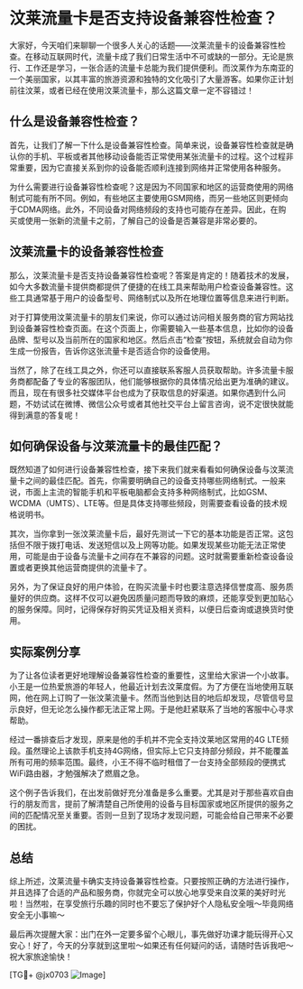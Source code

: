 # 汶莱流量卡是否支持设备兼容性检查？

大家好，今天咱们来聊聊一个很多人关心的话题——汶莱流量卡的设备兼容性检查。在移动互联网时代，流量卡成了我们日常生活中不可或缺的一部分。无论是旅行、工作还是学习，一张合适的流量卡总能为我们提供便利。而汶莱作为东南亚的一个美丽国家，以其丰富的旅游资源和独特的文化吸引了大量游客。如果你正计划前往汶莱，或者已经在使用汶莱流量卡，那么这篇文章一定不容错过！

## 什么是设备兼容性检查？

首先，让我们了解一下什么是设备兼容性检查。简单来说，设备兼容性检查就是确认你的手机、平板或者其他移动设备能否正常使用某张流量卡的过程。这个过程非常重要，因为它直接关系到你的设备能否顺利连接到网络并正常使用各种服务。

为什么需要进行设备兼容性检查呢？这是因为不同国家和地区的运营商使用的网络制式可能有所不同。例如，有些地区主要使用GSM网络，而另一些地区则更倾向于CDMA网络。此外，不同设备对网络频段的支持也可能存在差异。因此，在购买或使用一张新的流量卡之前，了解自己的设备是否兼容是非常必要的。

## 汶莱流量卡的设备兼容性检查

那么，汶莱流量卡是否支持设备兼容性检查呢？答案是肯定的！随着技术的发展，如今大多数流量卡提供商都提供了便捷的在线工具来帮助用户检查设备兼容性。这些工具通常基于用户的设备型号、网络制式以及所在地理位置等信息来进行判断。

对于打算使用汶莱流量卡的朋友们来说，你可以通过访问相关服务商的官方网站找到设备兼容性检查页面。在这个页面上，你需要输入一些基本信息，比如你的设备品牌、型号以及当前所在的国家和地区。然后点击“检查”按钮，系统就会自动为你生成一份报告，告诉你这张流量卡是否适合你的设备使用。

当然了，除了在线工具之外，你还可以直接联系客服人员获取帮助。许多流量卡服务商都配备了专业的客服团队，他们能够根据你的具体情况给出更为准确的建议。而且，现在有很多社交媒体平台也成为了获取信息的好渠道。如果你遇到什么问题，不妨试试在微博、微信公众号或者其他社交平台上留言咨询，说不定很快就能得到满意的答复呢！

## 如何确保设备与汶莱流量卡的最佳匹配？

既然知道了如何进行设备兼容性检查，接下来我们就来看看如何确保设备与汶莱流量卡之间的最佳匹配。首先，你需要明确自己的设备支持哪些网络制式。一般来说，市面上主流的智能手机和平板电脑都会支持多种网络制式，比如GSM、WCDMA（UMTS）、LTE等。但是具体支持哪些频段，则需要查看设备的技术规格说明书。

其次，当你拿到一张汶莱流量卡后，最好先测试一下它的基本功能是否正常。这包括但不限于拨打电话、发送短信以及上网等功能。如果发现某些功能无法正常使用，可能是由于设备与流量卡之间存在不兼容的问题。这时就需要重新检查设备设置或者更换其他运营商提供的流量卡了。

另外，为了保证良好的用户体验，在购买流量卡时也要注意选择信誉度高、服务质量好的供应商。这样不仅可以避免因质量问题而导致的麻烦，还能享受到更加贴心的服务保障。同时，记得保存好购买凭证及相关资料，以便日后查询或退换货时使用。

## 实际案例分享

为了让各位读者更好地理解设备兼容性检查的重要性，这里给大家讲一个小故事。小王是一位热爱旅游的年轻人，他最近计划去汶莱度假。为了方便在当地使用互联网，他在网上订购了一张汶莱流量卡。然而当他到达目的地后却发现，尽管信号显示良好，但无论怎么操作都无法正常上网。于是他赶紧联系了当地的客服中心寻求帮助。

经过一番排查后才发现，原来是他的手机并不完全支持汶莱地区常用的4G LTE频段。虽然理论上该款手机支持4G网络，但实际上它只支持部分频段，并不能覆盖所有可用的频率范围。最终，小王不得不临时租借了一台支持全部频段的便携式WiFi路由器，才勉强解决了燃眉之急。

这个例子告诉我们，在出发前做好充分准备是多么重要。尤其是对于那些喜欢自由行的朋友而言，提前了解清楚自己所使用的设备与目标国家或地区所提供的服务之间的匹配情况至关重要。否则一旦到了现场才发现问题，可能会给自己带来不必要的困扰。

## 总结

综上所述，汶莱流量卡确实支持设备兼容性检查。只要按照正确的方法进行操作，并且选择了合适的产品和服务商，你就完全可以放心地享受来自汶莱的美好时光啦！当然啦，在享受旅行乐趣的同时也不要忘了保护好个人隐私安全哦～毕竟网络安全无小事嘛～

最后再次提醒大家：出门在外一定要多留个心眼儿，事先做好功课才能玩得开心又安心！好了，今天的分享就到这里啦～如果还有任何疑问的话，请随时告诉我吧～祝大家旅途愉快！

[TG💪+ @jx0703 ![Image](https://github.com/user-attachments/assets/dbca1d08-cadb-493c-b0ec-ad6f7a83f270)]